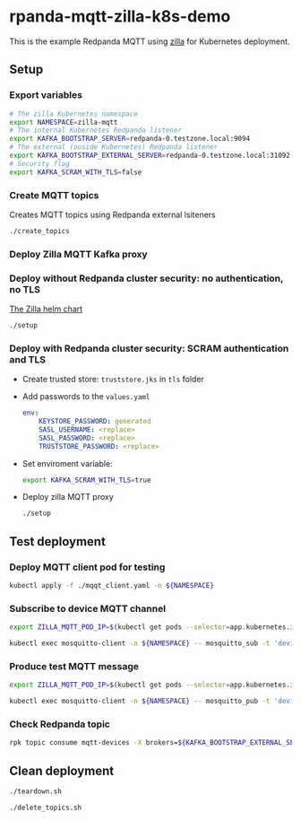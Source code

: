 # rpanda-mqtt-zilla-k8s-demo

This is the example Redpanda MQTT using [zilla](https://github.com/aklivity/zilla) for Kubernetes deployment.

## Setup

### Export variables

```bash
# The zilla Kubernetes namespace
export NAMESPACE=zilla-mqtt
# The internal Kubernetes Redpanda listener
export KAFKA_BOOTSTRAP_SERVER=redpanda-0.testzone.local:9094
# The external (ouside Kubernetes) Redpanda listener
export KAFKA_BOOTSTRAP_EXTERNAL_SERVER=redpanda-0.testzone.local:31092
# Security flag
export KAFKA_SCRAM_WITH_TLS=false
```

### Create MQTT topics

Creates MQTT topics using Redpanda external lsiteners

```bash
./create_topics
```

### Deploy Zilla MQTT Kafka proxy

### Deploy without Redpanda cluster security: no authentication, no TLS

[The Zilla helm chart](https://github.com/aklivity/zilla/tree/main/cloud/helm-chart/src/main/helm/zilla)

```bash
./setup
```

### Deploy with Redpanda cluster security: SCRAM authentication and TLS

* Create trusted store: `truststore.jks` in `tls` folder
* Add passwords to the `values.yaml`

    ```yaml
    env:
        KEYSTORE_PASSWORD: generated
        SASL_USERNAME: <replace>
        SASL_PASSWORD: <replace>
        TRUSTSTORE_PASSWORD: <replace>
    ```

* Set enviroment variable:

    ```bash
    export KAFKA_SCRAM_WITH_TLS=true
    ```

* Deploy zilla MQTT proxy

    ```bash
    ./setup
    ```

## Test deployment

### Deploy MQTT client pod for testing

```bash
kubectl apply -f ./mqqt_client.yaml -n ${NAMESPACE}
```

### Subscribe to device MQTT channel

```bash
export ZILLA_MQTT_POD_IP=$(kubectl get pods --selector=app.kubernetes.io/name=zilla -o jsonpath='{range .items[*]}{.status.podIP}{"\n"}{end}' -n ${NAMESPACE})

kubectl exec mosquitto-client -n ${NAMESPACE} -- mosquitto_sub -t 'device/01' -d -p 7183 -h ${ZILLA_MQTT_POD_IP}  -V '5'
```

### Produce test MQTT message

```bash
export ZILLA_MQTT_POD_IP=$(kubectl get pods --selector=app.kubernetes.io/name=zilla -o jsonpath='{range .items[*]}{.status.podIP}{"\n"}{end}' -n ${NAMESPACE})

kubectl exec mosquitto-client -n ${NAMESPACE} -- mosquitto_pub -t 'device/01' -d -p 7183 -h ${ZILLA_MQTT_POD_IP}  -V '5'  -m 'Hello-1' 
```

### Check Redpanda topic

```bash
rpk topic consume mqtt-devices -X brokers=${KAFKA_BOOTSTRAP_EXTERNAL_SERVER}

```

## Clean deployment

```bash
./teardown.sh
```

```bash
./delete_topics.sh
```
